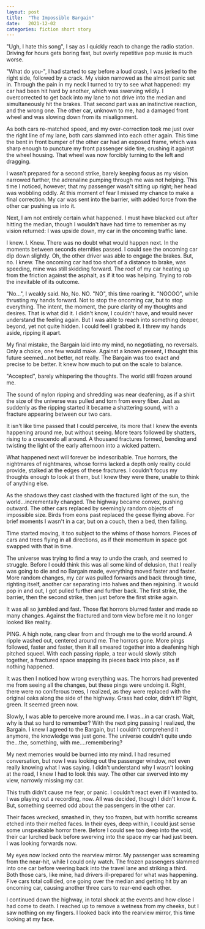 ```yaml
---
layout: post
title:  "The Impossible Bargain"
date:   2021-12-02
categories: fiction short story
---
```


"Ugh, I hate this song", I say as I quickly reach to change the radio station. Driving for hours gets boring
fast, but overly repetitive pop music is much worse.

"What do you-", I had started to say before a loud crash, I was jerked to the right side, followed by a crack.
My vision narrowed as the almost panic set in. Through the pain in my neck I turned to try to see what happened:
my car had been hit hard by another, which was swerving wildly. I overcorrected to get back into my lane to not
drive into the median and simultaneously hit the brakes. That second part was an instinctive reaction, and the
wrong one. The other car, unknown to me, had a damaged front wheel and was slowing down from its misalignment.

As both cars re-matched speed, and my over-correction took me just over the right line of my lane, both cars slammed into each
other again. This time the bent in front bumper of the other car had an exposed frame, which was sharp enough
to puncture my front passenger side tire, crushing it against the wheel housing. That wheel was now forcibly turning
to the left and dragging.

I wasn't prepared for a second strike, barely keeping focus as my vision narrowed further, the adrenaline pumping
through me was not helping. This time I noticed, however, that my passenger wasn't sitting up right; her head was
wobbling oddly. At this moment of fear I missed my chance to make a final correction. My car was sent into the barrier,
with added force from the other car pushing us into it.

Next, I am not entirely certain what happened. I must have blacked out after hitting the median, though I wouldn't have
had time to remember as my vision returned: I was upside down, my car in the oncoming traffic lane.

I knew. I. Knew. There was no doubt what would happen next. In the moments between seconds eternities
passed. I could see the oncoming car dip down slightly. Oh, the other driver was able to engage the brakes. But, no.
I knew. The oncoming car had too short of a distance to brake, was speeding, mine was still skidding forward. The roof
of my car heating up from the friction against the asphalt, as if it too was helping. Trying to rob
the inevitable of its outcome.

"No...", I weakly said. No, No. NO. "NO", this time roaring it. "NOOOO", while thrusting my hands forward. Not to stop
the oncoming car, but to stop everything. The intent, the moment, the pure clarity of my thoughts and desires. That is
what did it. I didn't know, I couldn't have, and would never understand the feeling again. But I was able to reach into
something deeper, beyond, yet not quite hidden. I could feel I grabbed it. I threw my hands aside, ripping it apart.

My final mistake, the Bargain laid into my mind, no negotiating, no reversals. Only a choice, one few would make.
Against a known present, I thought this future seemed...not better, not really. The Bargain was too exact and precise 
to be better. It knew how much to put on the scale to balance.

"Accepted", barely whispering the thoughts. The world still frozen around me.

The sound of nylon ripping and shredding was near deafening, as if a shirt the size of the universe was pulled and torn
from every fiber. Just as suddenly as the ripping started it became a shattering sound, with a fracture appearing between
our two cars.

It isn't like time passed that I could perceive, its more that I knew the events happening around me, but without
seeing. More tears followed by shatters, rising to a crescendo all around. A thousand fractures formed, bending and twisting
the light of the early afternoon into a wicked pattern.

What happened next will forever be indescribable. True horrors, the nightmares of nightmares, whose forms lacked a depth
only reality could provide, stalked at the edges of these fractures. I couldn't
focus my thoughts enough to look at them, but I knew they were there, unable to think of anything else.

As the shadows they cast clashed with the fractured light of the sun, the world...incrementally changed. The highway
became convex, pushing outward. The other cars replaced by seemingly random objects of impossible size. Birds from
eons past replaced the geese flying above. For brief moments I wasn't in a car, but on a couch, then a bed, then falling.

Time started moving, it too subject to the whims of those horrors. Pieces of cars and trees flying in all directions,
as if their momentum in space got swapped with that in time.

The universe was trying to find a way to undo the crash, and seemed to struggle. Before I could think this was all some
kind of delusion, that I really was going to die and no Bargain made, everything moved faster and faster. More random
changes, my car was pulled forwards and back through time, righting itself, another car separating into halves
and then rejoining. It would pop in and out, I got pulled further and further back. The first strike, the barrier, then
the second strike, then just before the first strike again.

It was all so jumbled and fast. Those flat horrors blurred faster and made so many changes. Against the fractured and torn
view before me it no longer looked like reality.

PING. A high note, rang clear from and through me to the world around. A ripple washed out, centered
around me. The horrors gone. More pings followed, faster and faster, then it all smeared together into a deafening high
pitched squeel. With each passing ripple, a tear would slowly stitch together, a fractured space snapping its pieces
back into place, as if nothing happened.

It was then I noticed how wrong everything was. The horrors had prevented me from seeing all the changes, but these pings
were undoing it. Right, there were no coniferous trees, I realized, as they were replaced with the original oaks along
the side of the highway. Grass had color, didn't it? Right, green. It seemed green now.

Slowly, I was able to perceive more around me. I was...in a car crash. Wait, why is that so hard to remember? With the
next ping passing I realized, the Bargain. I knew I agreed to the Bargain, but I couldn't comprehend it anymore, the knowledge was
just gone. The universe couldn't quite undo the...the, something, with me....remembering?

My next memories would be burned into my mind. I had resumed conversation, but now I was looking out the passenger
window, not even really knowing what I was saying. I didn't understand why I wasn't looking at the road, I knew
I had to look this way. The other car swerved into my view, narrowly missing my car.

This truth didn't cause me fear, or panic. I couldn't react even if I wanted to. I was playing out a recording, now.
All was decided, though I didn't know it. But, something seemed odd about the passengers in the other car.

Their faces wrecked, smashed in, they too frozen, but with horrific screams etched into their melted faces. In
their eyes, deep within, I could just sense some unspeakable horror there. Before I could see too deep into the void,
their car lurched back before swerving into the space my car had just been. I was looking forwards now.

My eyes now locked onto the rearview mirror. My passenger was screaming from the near-hit, while I could only watch. The frozen
passengers slammed into one car before veering back into the travel lane and striking a third. Both those cars, like mine,
had drivers ill-prepared for what was happening. Five cars total collided, one going over the median and
getting hit by an oncoming car, causing another three cars to rear-end each other.

I continued down the highway, in total shock at the events and how close I had come to death. I reached up to remove a
wetness from my cheeks, but I saw nothing on my fingers. I looked back into the rearview mirror, this time looking at my face.